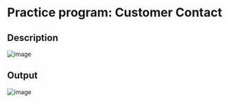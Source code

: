 # Practice program: Customer Contact

## Description

![image](https://github.com/Tan12d/PWC_RDBMS_using_Oracle/assets/100254217/f0c5662d-0f1f-497c-b013-923aa67988fd)

## Output

![image](https://github.com/Tan12d/PWC_RDBMS_using_Oracle/assets/100254217/d04c851d-0358-46e1-9097-28ee11612e9f)
